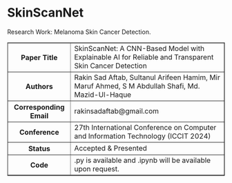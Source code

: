 # SkinScanNet
Research Work: Melanoma Skin Cancer Detection. 
<table border="1">
  <tr>
    <th>Paper Title</th>
    <td>SkinScanNet: A CNN-Based Model with Explainable AI for Reliable and Transparent Skin Cancer Detection</td>
  </tr>
  <tr>
    <th>Authors</th>
    <td>Rakin Sad Aftab, Sultanul Arifeen Hamim, Mir Maruf Ahmed, S M Abdullah Shafi, Md. Mazid-Ul-Haque</td>
  </tr>
  <tr>
    <th>Corresponding Email</th>
    <td>rakinsadaftab@gmail.com</td>
  </tr>
  <tr>
    <th>Conference</th>
    <td>27th International Conference on Computer and Information Technology (ICCIT 2024)</td>
  </tr>
  <tr>
    <th>Status</th>
    <td>Accepted & Presented</td>
  </tr>
  <tr>
    <th>Code</th>
    <td>.py is available and .ipynb will be available upon request.</td>
  </tr>
</table>

